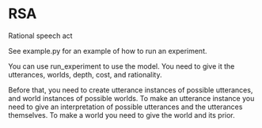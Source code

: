 # RSA
Rational speech act

See example.py for an example of how to run an experiment.

You can use run_experiment to use the model. You need to give it the utterances, worlds, depth, cost, and rationality.

Before that, you need to create utterance instances of possible utterances, and world instances of possible worlds.
To make an utterance instance you need to give an interpretation of possible utterances and the utterances themselves.
To make a world you need to give the world and its prior.